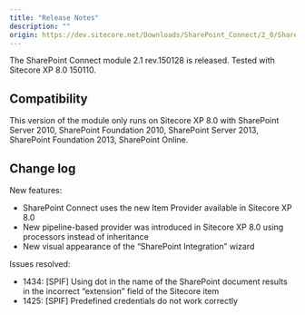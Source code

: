 ```yaml
---
title: "Release Notes"
description: ""
origin: https://dev.sitecore.net/Downloads/SharePoint_Connect/2_0/SharePoint_Connect_2_1/Release_Notes
---
```


The SharePoint Connect module 2.1 rev.150128 is released. Tested with Sitecore XP 8.0 150110.

## Compatibility

This version of the module only runs on Sitecore XP 8.0 with SharePoint Server 2010, SharePoint Foundation 2010, SharePoint Server 2013, SharePoint Foundation 2013, SharePoint Online.

## Change log

New features:

-   SharePoint Connect uses the new Item Provider available in Sitecore XP 8.0
-   New pipeline-based provider was introduced in Sitecore XP 8.0 using processors instead of inheritance
-   New visual appearance of the “SharePoint Integration” wizard

Issues resolved:

-   1434: [SPIF] Using dot in the name of the SharePoint document results in the incorrect “extension” field of the Sitecore item
-   1425: [SPIF] Predefined credentials do not work correctly